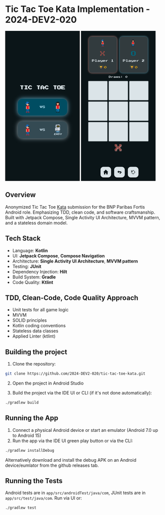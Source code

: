 # Tic Tac Toe Kata Implementation - 2024-DEV2-020

<p float="left">
  <img src="./screenshot_home_page.png" width="240" />
  <img src="./screenshot_player_vs_player_page.png" width="240" /> 
</p>

## Overview
Anonymized Tic Tac Toe [Kata](https://github.com/stephane-genicot/katas/blob/master/TicTacToe.md]) submission for the BNP Paribas Fortis Android role. Emphasizing TDD, clean code, and software craftsmanship. Built with Jetpack Compose, Single Activity UI Architecture, MVVM pattern, and a stateless domain model.

## Tech Stack
- Language: **Kotlin**
- UI: **Jetpack Compose**, **Compose Navigation**
- Architecture: **Single Activity UI Architecture**, **MVVM pattern**
- Testing: **JUnit**
- Dependency Injection: **Hilt**
- Build System: **Gradle**
- Code Quality: **Ktlint**

## TDD, Clean-Code, Code Quality Approach
- Unit tests for all game logic
- MVVM
- SOLID principles
- Kotlin coding conventions
- Stateless data classes
- Applied Linter (ktlint)


## Building the project
1. Clone the repository:
```bash
git clone https://github.com/2024-DEV2-020/tic-tac-toe-kata.git
```

2. Open the project in Android Studio

3. Build the project via the IDE UI or CLI (if it's not done automatically):
```bash
./gradlew build
```

## Running the App
1. Connect a physical Android device or start an emulator (Android 7.0 up to Android 15)
2. Run the app via the IDE UI green play button or via the CLI:
```bash
./gradlew installDebug
```

Alternatively download and install the debug APK on an Android device/eumlator from the github releases tab.

## Running the Tests
Android tests are in `app/src/androidTest/java/com`, JUnit tests are in `app/src/test/java/com`. Run via UI or:
```bash
./gradlew test
```
